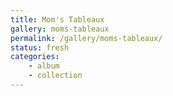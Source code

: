 ```yaml
---
title: Mom's Tableaux
gallery: moms-tableaux
permalink: /gallery/moms-tableaux/
status: fresh
categories: 
    - album
    - collection
--- 
```

